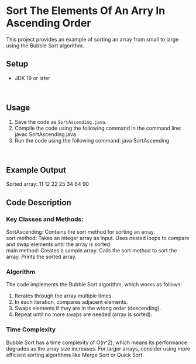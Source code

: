 # Sort The Elements Of An Arry In Ascending Order

This project provides an example of sorting an array from small to large using the Bubble Sort algorithm.
<br>

## Setup

- JDK 19 or later
<br>

## Usage

1. Save the code as `SortAscending.java`.
2. Compile the code using the following command in the command line: javac SortAscending.java
3. Run the code using the following command: java SortAscending
<br>

## Example Output

Sorted array:
11 12 22 25 34 64 90
<br>
## Code Description
### Key Classes and Methods:
SortAscending: Contains the sort method for sorting an array.
<br>
sort method:
Takes an integer array as input.
Uses nested loops to compare and swap elements until the array is sorted.
<br>
main method:
Creates a sample array.
Calls the sort method to sort the array.
Prints the sorted array.
<br>
### Algorithm
The code implements the Bubble Sort algorithm, which works as follows: <br>
1. Iterates through the array multiple times. <br>
2. In each iteration, compares adjacent elements. <br>
3. Swaps elements if they are in the wrong order (descending). <br>
4. Repeat until no more swaps are needed (array is sorted). <br>

### Time Complexity

Bubble Sort has a time complexity of O(n^2), which means its performance degrades as the array size increases. For larger arrays, consider using more efficient sorting algorithms like Merge Sort or Quick Sort.
